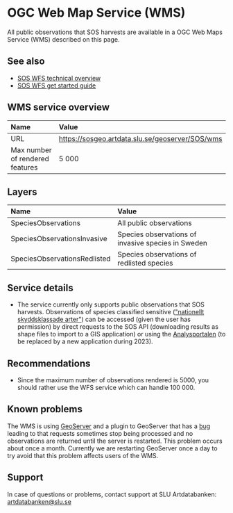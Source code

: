 # OGC Web Map Service (WMS)
All public observations that SOS harvests are available in a OGC Web Maps Service (WMS) described on this page. 

## See also
- [SOS WFS technical overview](WfsService.md)
- [SOS WFS get started guide](WfsServiceGetStarted.md)


## WMS service overview
| Name  	| Value 	|
|:---	|:---	|
| URL | https://sosgeo.artdata.slu.se/geoserver/SOS/wms |
| Max number of rendered features | 5 000 |

## Layers
| Name  	| Value 	|
|:---	|:---	|
| SpeciesObservations | All public observations |
| SpeciesObservationsInvasive | Species observations of invasive species in Sweden |
| SpeciesObservationsRedlisted | Species observations of redlisted species |

## Service details
- The service currently only supports public observations that SOS harvests. Observations of species classified sensitive (["nationellt skyddsklassade arter"](https://www.artdatabanken.se/var-verksamhet/fynddata/skyddsklassade-arter/)) can be accessed (given the user has permission) by direct requests to the SOS API (downloading results as shape files to import to a GIS application) or using the [Analysportalen](https://www.analysisportal.se/) (to be replaced by a new application during 2023).

## Recommendations
- Since the maximum number of observations rendered is 5000, you should rather use the WFS service which can handle 100 000.

## Known problems
The WMS is using [GeoServer](https://geoserver.org/) and a plugin to GeoServer that has a [bug](https://github.com/ngageoint/elasticgeo/issues/122) leading to that requests sometimes stop being processed and no observations are returned until the server is restarted. This problem occurs about once a month. Currently we are restarting GeoServer once a day to try avoid that this problem affects users of the WMS.

## Support
In case of questions or problems, contact support at SLU Artdatabanken: artdatabanken@slu.se
